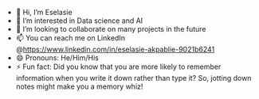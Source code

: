 - 👋 Hi, I’m Eselasie 
- 👀 I’m interested in Data science and AI
- 💞️ I’m looking to collaborate on many projects in the future
- 📫 You can reach me on LinkedIn @https://www.linkedin.com/in/eselasie-akpablie-9021b6241
- 😄 Pronouns: He/Him/His
- ⚡ Fun fact: Did you know that you are more likely to remember information when you write it down rather than type it? So, jotting down notes might make you a memory whiz!

<!---
thewildox/thewildox is a ✨ special ✨ repository because its `README.md` (this file) appears on your GitHub profile.
You can click the Preview link to take a look at your changes.
--->
